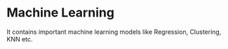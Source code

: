 # Machine Learning
It contains important machine learning models like Regression, Clustering, KNN etc.
